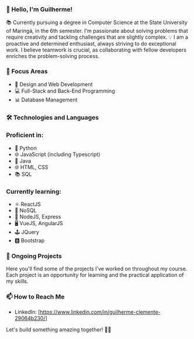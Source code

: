 ### 👋 Hello, I'm Guilherme!

📚 Currently pursuing a degree in Computer Science at the State University of Maringá, in the 6th semester. I'm passionate about solving problems that require creativity and tackling challenges that are slightly complex.
💡 I am a proactive and determined enthusiast, always striving to do exceptional work. I believe teamwork is crucial, as collaborating with fellow developers enriches the problem-solving process.

### 🚀 Focus Areas
- 🎨 Design and Web Development
- 💻 Full-Stack and Back-End Programming
- 📊 Database Management

### 🛠️ Technologies and Languages

### Proficient in:
- 🐍 Python
- 🌐 JavaScript (including Typescript)
- 🍵 Java
- 🌐 HTML, CSS
- 📚 SQL

### Currently learning:
- ⚛️ ReactJS
- 📄 NoSQL
- 🚀 NodeJS, Express
- 🖥️ VueJS, AngularJS
- 🕹️ JQuery
- 🅱️ Bootstrap

### 🚧 Ongoing Projects
Here you'll find some of the projects I've worked on throughout my course. Each project is an opportunity for learning and the practical application of my skills.

### 📫 How to Reach Me
- LinkedIn: [https://www.linkedin.com/in/guilherme-clemente-29064b230/]

Let's build something amazing together! 🚀✨
